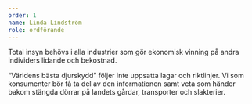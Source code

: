 ```yaml
---
order: 1
name: Linda Lindström
role: ordförande
---
```

Total insyn behövs i alla industrier som gör ekonomisk vinning på andra individers lidande och bekostnad. 

“Världens bästa djurskydd” följer inte uppsatta lagar och riktlinjer. Vi som konsumenter bör få ta del av den informationen samt veta som händer bakom stängda dörrar på landets gårdar, transporter och slakterier.
